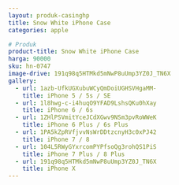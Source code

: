 ```yaml
---
layout: produk-casinghp
title: Snow White iPhone Case
categories: apple

# Produk
product-title: Snow White iPhone Case
harga: 90000
sku: hn-0747
image-drive: 191q98q5HTMkd5mNwP8uUmp3YZ0J_TN6X
gallery:
  - url: 1azb-UfkUGXubuWCyQmDoiUGHSVHgaMM-
    title: iPhone 5 / 5s / SE
  - url: 1l8hwg-c-i4huqO9YFAD9LshsQKu0hXay
    title: iPhone 6 / 6s
  - url: 1ZHlPSVmitYceJCdXGwv9NSm3pvRoWWeK
    title: iPhone 6 Plus / 6s Plus
  - url: 1PA5kZpRVfjvvNsWrDDtzcnyH3c0xPJ42
    title: iPhone 7 / 8
  - url: 104L5RWyGYxrcomPYPfsoQg3rohQS1PiS
    title: iPhone 7 Plus / 8 Plus
  - url: 191q98q5HTMkd5mNwP8uUmp3YZ0J_TN6X
    title: iPhone X
---
```

